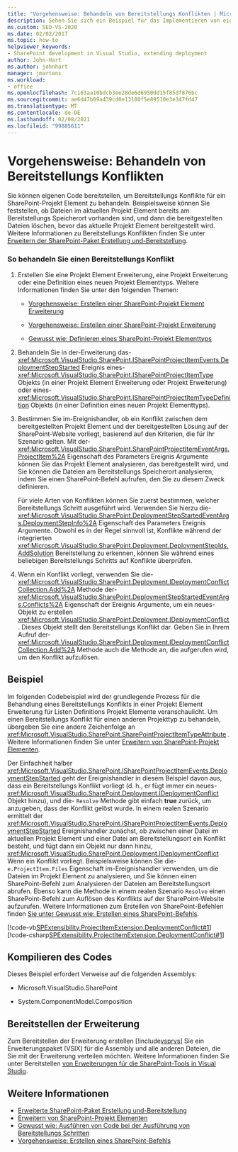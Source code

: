```yaml
---
title: 'Vorgehensweise: Behandeln von Bereitstellungs Konflikten | Microsoft-Dokumentation'
description: Sehen Sie sich ein Beispiel für das Implementieren von eigenem Code zum Behandeln von Bereitstellungs Konflikten für ein SharePoint-Projekt Element an.
ms.custom: SEO-VS-2020
ms.date: 02/02/2017
ms.topic: how-to
helpviewer_keywords:
- SharePoint development in Visual Studio, extending deployment
author: John-Hart
ms.author: johnhart
manager: jmartens
ms.workload:
- office
ms.openlocfilehash: 7c163aa10bdcb3ee28de6d6950dd15f85df876bc
ms.sourcegitcommit: ae6d47b09a439cd0e13180f5e89510e3e347fd47
ms.translationtype: MT
ms.contentlocale: de-DE
ms.lasthandoff: 02/08/2021
ms.locfileid: "99885611"
---
```

# <a name="how-to-handle-deployment-conflicts"></a>Vorgehensweise: Behandeln von Bereitstellungs Konflikten
  Sie können eigenen Code bereitstellen, um Bereitstellungs Konflikte für ein SharePoint-Projekt Element zu behandeln. Beispielsweise können Sie feststellen, ob Dateien im aktuellen Projekt Element bereits am Bereitstellungs Speicherort vorhanden sind, und dann die bereitgestellten Dateien löschen, bevor das aktuelle Projekt Element bereitgestellt wird. Weitere Informationen zu Bereitstellungs Konflikten finden Sie unter [Erweitern der SharePoint-Paket Erstellung und-Bereitstellung](../sharepoint/extending-sharepoint-packaging-and-deployment.md).

### <a name="to-handle-a-deployment-conflict"></a>So behandeln Sie einen Bereitstellungs Konflikt

1. Erstellen Sie eine Projekt Element Erweiterung, eine Projekt Erweiterung oder eine Definition eines neuen Projekt Elementtyps. Weitere Informationen finden Sie unter den folgenden Themen:

    - [Vorgehensweise: Erstellen einer SharePoint-Projekt Element Erweiterung](../sharepoint/how-to-create-a-sharepoint-project-item-extension.md)

    - [Vorgehensweise: Erstellen einer SharePoint-Projekt Erweiterung](../sharepoint/how-to-create-a-sharepoint-project-extension.md)

    - [Gewusst wie: Definieren eines SharePoint-Projekt Elementtyps](../sharepoint/how-to-define-a-sharepoint-project-item-type.md)

2. Behandeln Sie in der-Erweiterung das- <xref:Microsoft.VisualStudio.SharePoint.ISharePointProjectItemEvents.DeploymentStepStarted> Ereignis eines- <xref:Microsoft.VisualStudio.SharePoint.ISharePointProjectItemType> Objekts (in einer Projekt Element Erweiterung oder Projekt Erweiterung) oder eines- <xref:Microsoft.VisualStudio.SharePoint.ISharePointProjectItemTypeDefinition> Objekts (in einer Definition eines neuen Projekt Elementtyps).

3. Bestimmen Sie im-Ereignishandler, ob ein Konflikt zwischen dem bereitgestellten Projekt Element und der bereitgestellten Lösung auf der SharePoint-Website vorliegt, basierend auf den Kriterien, die für Ihr Szenario gelten. Mit der- <xref:Microsoft.VisualStudio.SharePoint.SharePointProjectItemEventArgs.ProjectItem%2A> Eigenschaft des Parameters Ereignis Argumente können Sie das Projekt Element analysieren, das bereitgestellt wird, und Sie können die Dateien am Bereitstellungs Speicherort analysieren, indem Sie einen SharePoint-Befehl aufrufen, den Sie zu diesem Zweck definieren.

     Für viele Arten von Konflikten können Sie zuerst bestimmen, welcher Bereitstellungs Schritt ausgeführt wird. Verwenden Sie hierzu die- <xref:Microsoft.VisualStudio.SharePoint.DeploymentStepStartedEventArgs.DeploymentStepInfo%2A> Eigenschaft des Parameters Ereignis Argumente. Obwohl es in der Regel sinnvoll ist, Konflikte während der integrierten <xref:Microsoft.VisualStudio.SharePoint.Deployment.DeploymentStepIds.AddSolution> Bereitstellung zu erkennen, können Sie während eines beliebigen Bereitstellungs Schritts auf Konflikte überprüfen.

4. Wenn ein Konflikt vorliegt, verwenden Sie die- <xref:Microsoft.VisualStudio.SharePoint.Deployment.IDeploymentConflictCollection.Add%2A> Methode der- <xref:Microsoft.VisualStudio.SharePoint.DeploymentStepStartedEventArgs.Conflicts%2A> Eigenschaft der Ereignis Argumente, um ein neues-Objekt zu erstellen <xref:Microsoft.VisualStudio.SharePoint.Deployment.IDeploymentConflict> . Dieses Objekt stellt den Bereitstellungs Konflikt dar. Geben Sie in Ihrem Aufruf der- <xref:Microsoft.VisualStudio.SharePoint.Deployment.IDeploymentConflictCollection.Add%2A> Methode auch die Methode an, die aufgerufen wird, um den Konflikt aufzulösen.

## <a name="example"></a>Beispiel
 Im folgenden Codebeispiel wird der grundlegende Prozess für die Behandlung eines Bereitstellungs Konflikts in einer Projekt Element Erweiterung für Listen Definitions Projekt Elemente veranschaulicht. Um einen Bereitstellungs Konflikt für einen anderen Projekttyp zu behandeln, übergeben Sie eine andere Zeichenfolge an <xref:Microsoft.VisualStudio.SharePoint.SharePointProjectItemTypeAttribute> . Weitere Informationen finden Sie unter [Erweitern von SharePoint-Projekt Elementen](../sharepoint/extending-sharepoint-project-items.md).

 Der Einfachheit halber <xref:Microsoft.VisualStudio.SharePoint.ISharePointProjectItemEvents.DeploymentStepStarted> geht der Ereignishandler in diesem Beispiel davon aus, dass ein Bereitstellungs Konflikt vorliegt (d. h., er fügt immer ein neues- <xref:Microsoft.VisualStudio.SharePoint.Deployment.IDeploymentConflict> Objekt hinzu), und die- `Resolve` Methode gibt einfach **true** zurück, um anzugeben, dass der Konflikt gelöst wurde. In einem realen Szenario ermittelt der <xref:Microsoft.VisualStudio.SharePoint.ISharePointProjectItemEvents.DeploymentStepStarted> Ereignishandler zunächst, ob zwischen einer Datei im aktuellen Projekt Element und einer Datei am Bereitstellungsort ein Konflikt besteht, und fügt dann ein Objekt nur dann hinzu, <xref:Microsoft.VisualStudio.SharePoint.Deployment.IDeploymentConflict> Wenn ein Konflikt vorliegt. Beispielsweise können Sie die- `e.ProjectItem.Files` Eigenschaft im-Ereignishandler verwenden, um die Dateien im Projekt Element zu analysieren, und Sie können einen SharePoint-Befehl zum Analysieren der Dateien am Bereitstellungsort abrufen. Ebenso kann die Methode in einem realen Szenario `Resolve` einen SharePoint-Befehl zum Auflösen des Konflikts auf der SharePoint-Website aufzurufen. Weitere Informationen zum Erstellen von SharePoint-Befehlen finden [Sie unter Gewusst wie: Erstellen eines SharePoint-Befehls](../sharepoint/how-to-create-a-sharepoint-command.md).

 [!code-vb[SPExtensibility.ProjectItemExtension.DeploymentConflict#1](../sharepoint/codesnippet/VisualBasic/deploymentconflict/extension/deploymentconflictextension.vb#1)]
 [!code-csharp[SPExtensibility.ProjectItemExtension.DeploymentConflict#1](../sharepoint/codesnippet/CSharp/deploymentconflict/extension/deploymentconflictextension.cs#1)]

## <a name="compile-the-code"></a>Kompilieren des Codes
 Dieses Beispiel erfordert Verweise auf die folgenden Assemblys:

- Microsoft.VisualStudio.SharePoint

- System.ComponentModel.Composition

## <a name="deploy-the-extension"></a>Bereitstellen der Erweiterung
 Zum Bereitstellen der Erweiterung erstellen [!include[vsprvs](../sharepoint/includes/vsprvs-md.md)] Sie ein Erweiterungspaket (VSIX) für die Assembly und alle anderen Dateien, die Sie mit der Erweiterung verteilen möchten. Weitere Informationen finden Sie unter Bereitstellen [von Erweiterungen für die SharePoint-Tools in Visual Studio](../sharepoint/deploying-extensions-for-the-sharepoint-tools-in-visual-studio.md).

## <a name="see-also"></a>Weitere Informationen
- [Erweiterte SharePoint-Paket Erstellung und-Bereitstellung](../sharepoint/extending-sharepoint-packaging-and-deployment.md)
- [Erweitern von SharePoint-Projekt Elementen](../sharepoint/extending-sharepoint-project-items.md)
- [Gewusst wie: Ausführen von Code bei der Ausführung von Bereitstellungs Schritten](../sharepoint/how-to-run-code-when-deployment-steps-are-executed.md)
- [Vorgehensweise: Erstellen eines SharePoint-Befehls](../sharepoint/how-to-create-a-sharepoint-command.md)
